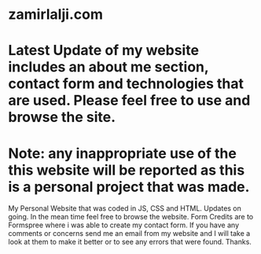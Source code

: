 # zamirlalji.com
# Latest Update of my website includes an about me section, contact form and technologies that are used. Please feel free to use and browse the site.
# Note: any inappropriate use of the this website will be reported as this is a personal project that was made. 
My Personal Website that was coded in JS, CSS and HTML. Updates on going. In the mean time feel free to browse the website. Form Credits are to Formspree where i was able to create my contact form. If you have any comments or concerns send me an email from my website and I will take a look at them to make it better or to see any errors that were found. Thanks.
